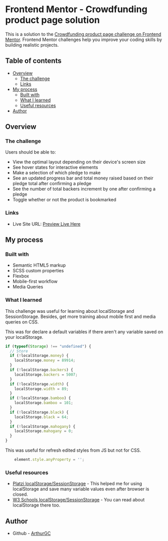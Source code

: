 # Frontend Mentor - Crowdfunding product page solution

This is a solution to the [Crowdfunding product page challenge on Frontend Mentor](https://www.frontendmentor.io/challenges/crowdfunding-product-page-7uvcZe7ZR). Frontend Mentor challenges help you improve your coding skills by building realistic projects. 

## Table of contents

- [Overview](#overview)
  - [The challenge](#the-challenge)
  - [Links](#links)
- [My process](#my-process)
  - [Built with](#built-with)
  - [What I learned](#what-i-learned)
  - [Useful resources](#useful-resources)
- [Author](#author)

## Overview

### The challenge

Users should be able to:

- View the optimal layout depending on their device's screen size
- See hover states for interactive elements
- Make a selection of which pledge to make
- See an updated progress bar and total money raised based on their pledge total after confirming a pledge
- See the number of total backers increment by one after confirming a pledge
- Toggle whether or not the product is bookmarked

### Links

- Live Site URL: [Preview Live Here](https://arthurgc.github.io/crowdfunding-product-page/)

## My process

### Built with

- Semantic HTML5 markup
- SCSS custom properties
- Flexbox
- Mobile-first workflow
- Media Queries

### What I learned

This challenge was useful for learning about localStorage and SessionStorage. Besides, get more training about mobile first and media queries on CSS.

This was for declare a default variables if there aren't any variable saved on your localStorage.
```js
if (typeof(Storage) !== "undefined") {
  // Store
  if (!localStorage.money) {
    localStorage.money = 89914;
  }
  if (!localStorage.backers) {
    localStorage.backers = 5007;
  }
  if (!localStorage.width) {
    localStorage.width = 89;
  }
  if (!localStorage.bamboo) {
    localStorage.bamboo = 101;
  }
  if (!localStorage.black) {
    localStorage.black = 64;
  }
  if (!localStorage.mahogany) {
    localStorage.mahogany = 0;
  }
}
```
This was useful for refresh edited styles from JS but not for CSS.
```js
    element.style.anyProperty = '';
```


### Useful resources

- [Platzi localStorage/SessionStorage](https://platzi.com/blog/local-storage-html5/) - This helped me for using localStorage and save many variable values even after browser is closed.  
- [W3 Schools localStorage/SessionStorage](https://www.w3schools.com/HTML/html5_webstorage.asp) - You can read about localStorage there too.

## Author

- Github - [ArthurGC](https://github.com/ArthurGC)